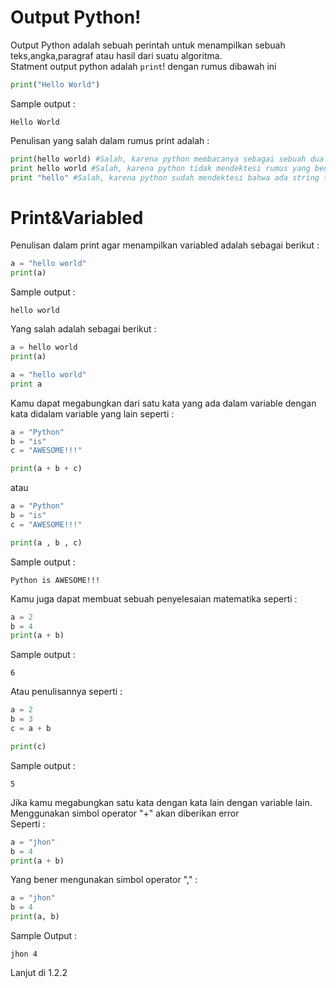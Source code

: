 # Output Python!

Output Python adalah sebuah perintah untuk menampilkan sebuah teks,angka,paragraf atau hasil dari suatu algoritma.<br>
Statment output python adalah `print`! dengan rumus dibawah ini <br>
```py
print("Hello World")
```
Sample output :<br>
```
Hello World
```
Penulisan yang salah dalam rumus print adalah :<br>
```py
print(hello world) #Salah, karena python membacanya sebagai sebuah dua variable
print hello world #Salah, karena python tidak mendektesi rumus yang benar
print "hello" #Salah, karena python sudah mendektesi bahwa ada string tapi tidak untuk si print
```
# Print&Variabled

Penulisan dalam print agar menampilkan variabled adalah sebagai berikut :<br>
```py
a = "hello world"
print(a)
```
Sample output : <br>
```
hello world
```
Yang salah adalah sebagai berikut :<br>
```py
a = hello world
print(a)
```
```py
a = "hello world"
print a
```
Kamu dapat megabungkan dari satu kata yang ada dalam variable dengan kata didalam variable yang lain seperti :<br>
```py
a = "Python"
b = "is"
c = "AWESOME!!!"

print(a + b + c)
```

atau <br>

```py
a = "Python"
b = "is"
c = "AWESOME!!!"

print(a , b , c)
```
Sample output :<br>
```
Python is AWESOME!!!
```

Kamu juga dapat membuat sebuah penyelesaian matematika seperti : <br>
```py
a = 2
b = 4
print(a + b)
```
Sample output : <br>
```
6
```

Atau penulisannya seperti : <br>

```py
a = 2
b = 3
c = a + b

print(c)
```
Sample output :<br>
```
5
```

Jika kamu megabungkan satu kata dengan kata lain dengan variable lain. Menggunakan simbol operator "+" akan diberikan error<br>
Seperti : <br>
```py
a = "jhon"
b = 4
print(a + b)
```
Yang bener mengunakan simbol operator "," :<br>
```py
a = "jhon"
b = 4
print(a, b)
```
Sample Output :<br>
```
jhon 4
```

Lanjut di 1.2.2
